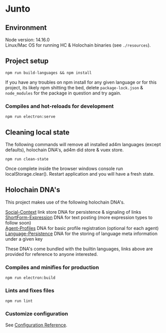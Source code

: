 # Junto

## Environment
Node version: 14.16.0<br>
Linux/Mac OS for running HC & Holochain binaries (see `./resources`).

## Project setup
```
npm run build-languages && npm install
```

If you have any troubles on npm install for any given language or for this project, its likely npm shitting the bed, delete `package-lock.json` & `node_modules` for the package in question and try again. 

### Compiles and hot-reloads for development
```
npm run electron:serve
```

## Cleaning local state

The following commands will remove all installed ad4m languages (except defaults), holochain DNA's, ad4m did store & vuex store.

```
npm run clean-state
```

Once complete inside the browser windows console run localStorage.clear(). Restart application and you will have a fresh state.

## Holochain DNA's

This project makes use of the following holochain DNA's.

[Social-Context](https://github.com/juntofoundation/Social-Context) link store DNA for persistence & signaling of links <br>
[ShortForm-Expression](https://github.com/juntofoundation/Short-Form-Expression) DNA for text posting (more expression types to follow soon)<br>
[Agent-Profiles](https://github.com/jdeepee/profiles) DNA for basic profile registration (optional for each agent)<br>
[Language-Persistence](https://github.com/perspect3vism/language-persistence) DNA for the storing of language meta information under a given key<br>

These DNA's come bundled with the builtin languages, links above are provided for reference to anyone interested.

### Compiles and minifies for production
```
npm run electron:build
```

### Lints and fixes files
```
npm run lint
```

### Customize configuration
See [Configuration Reference](https://cli.vuejs.org/config/).
